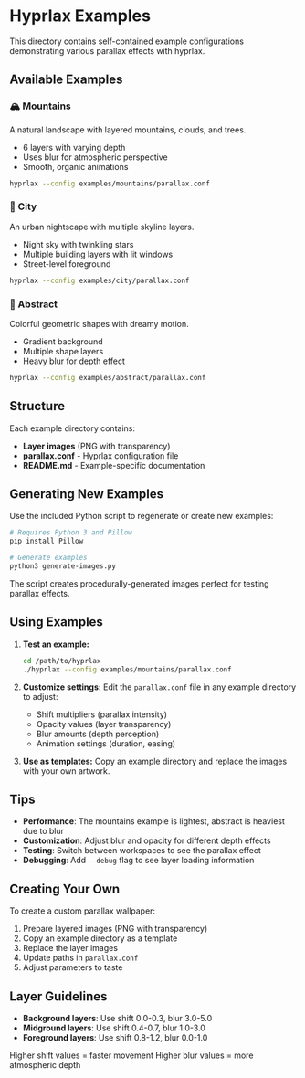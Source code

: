 # Hyprlax Examples

This directory contains self-contained example configurations demonstrating various parallax effects with hyprlax.

## Available Examples

### 🏔️ Mountains
A natural landscape with layered mountains, clouds, and trees.
- 6 layers with varying depth
- Uses blur for atmospheric perspective
- Smooth, organic animations

```bash
hyprlax --config examples/mountains/parallax.conf
```

### 🌃 City
An urban nightscape with multiple skyline layers.
- Night sky with twinkling stars
- Multiple building layers with lit windows
- Street-level foreground

```bash
hyprlax --config examples/city/parallax.conf
```

### 🎨 Abstract
Colorful geometric shapes with dreamy motion.
- Gradient background
- Multiple shape layers
- Heavy blur for depth effect

```bash
hyprlax --config examples/abstract/parallax.conf
```

## Structure

Each example directory contains:
- **Layer images** (PNG with transparency)
- **parallax.conf** - Hyprlax configuration file
- **README.md** - Example-specific documentation

## Generating New Examples

Use the included Python script to regenerate or create new examples:

```bash
# Requires Python 3 and Pillow
pip install Pillow

# Generate examples
python3 generate-images.py
```

The script creates procedurally-generated images perfect for testing parallax effects.

## Using Examples

1. **Test an example:**
   ```bash
   cd /path/to/hyprlax
   ./hyprlax --config examples/mountains/parallax.conf
   ```

2. **Customize settings:**
   Edit the `parallax.conf` file in any example directory to adjust:
   - Shift multipliers (parallax intensity)
   - Opacity values (layer transparency)  
   - Blur amounts (depth perception)
   - Animation settings (duration, easing)

3. **Use as templates:**
   Copy an example directory and replace the images with your own artwork.

## Tips

- **Performance**: The mountains example is lightest, abstract is heaviest due to blur
- **Customization**: Adjust blur and opacity for different depth effects
- **Testing**: Switch between workspaces to see the parallax effect
- **Debugging**: Add `--debug` flag to see layer loading information

## Creating Your Own

To create a custom parallax wallpaper:

1. Prepare layered images (PNG with transparency)
2. Copy an example directory as a template
3. Replace the layer images
4. Update paths in `parallax.conf`
5. Adjust parameters to taste

## Layer Guidelines

- **Background layers**: Use shift 0.0-0.3, blur 3.0-5.0
- **Midground layers**: Use shift 0.4-0.7, blur 1.0-3.0
- **Foreground layers**: Use shift 0.8-1.2, blur 0.0-1.0

Higher shift values = faster movement
Higher blur values = more atmospheric depth